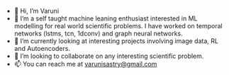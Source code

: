 - 👋 Hi, I’m Varuni 
- 👀 I’m a self taught machine leaning enthusiast interested in ML modelling for real world scientific problems. 
  I have worked on temporal networks (lstms, tcn, 1dconv) and graph neural networks.
- 🌱 I’m currently looking at interesting projects involving image data, RL and Autoencoders. 
- 💞️ I’m looking to collaborate on any interesting scientific problem. 
- 📫 You can reach me at varunisastry@gmail.com

<!---
varuniks/varuniks is a ✨ special ✨ repository because its `README.md` (this file) appears on your GitHub profile.
You can click the Preview link to take a look at your changes.
--->
